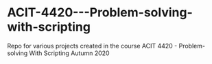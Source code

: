 # ACIT-4420---Problem-solving-with-scripting
Repo for various projects created in the course ACIT 4420 - Problem-solving With Scripting Autumn 2020
